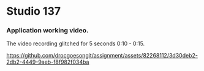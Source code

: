 # Studio 137 

### Application working video.
The video recording glitched for 5 seconds 0:10 - 0:15.

https://github.com/drocgoesongit/assignment/assets/82268112/3d30deb2-2db2-4449-9aeb-f8f982f034ba

